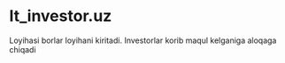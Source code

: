 # It_investor.uz
Loyihasi borlar loyihani kiritadi. Investorlar korib maqul kelganiga aloqaga chiqadi
